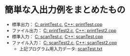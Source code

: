 # 簡単な入出力例をまとめたもの


* 標準出力： [C: printTest.c](./printTest.c), [C++: printTest.cpp](./printTest.cpp)
* ファイル出力： [C: printTest2.c](./printTest2.c), [C++: printTest2.cpp](./printTest2.cpp)
* 標準入力： [C: scanTest.c](./scanTest.c), [C++: scanTest.cpp](./scanTest.cpp)
* ファイル入力： [C: scanTest2.c](./scanTest2.c), [C++: scanTest2.cpp](./scanTest2.cpp)
  * 上記プログラム用入力データ: [scanTest.txt](./scanTest.txt)


